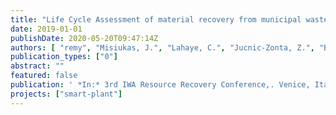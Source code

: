 ```yaml
---
title: "Life Cycle Assessment of material recovery from municipal wastewater: circular economy with environmental benefits?"
date: 2019-01-01
publishDate: 2020-05-20T09:47:14Z
authors: [ "remy", "Misiukas, J.", "Lahaye, C.", "Jucnic-Zonta, Z.", "Baeza, J.", "Frison, N.", "Ferreira, B.", "Gorostegi, N.", "Ponsa, S.", "Colon, J.", "Enriques, L." ]
publication_types: ["0"]
abstract: ""
featured: false
publication: ' *In:* 3rd IWA Resource Recovery Conference,. Venice, Italy. 8-12 September 2019'
projects: ["smart-plant"]
---
```



